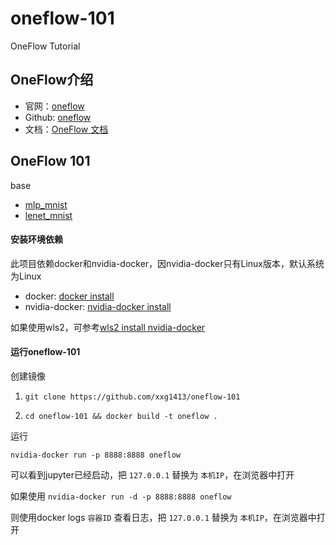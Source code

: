 # oneflow-101

OneFlow Tutorial


## OneFlow介绍

- 官网：[oneflow](https://oneflow.org/pro.html)
- Github: [oneflow](https://github.com/Oneflow-Inc/oneflow)
- 文档：[OneFlow 文档](https://docs.oneflow.org/)


## OneFlow 101

base
- [mlp_mnist](./base/mlp_mnist.ipynb)
- [lenet_mnist](./base/lenet_mnist_train.ipynb)


#### 安装环境依赖

此项目依赖docker和nvidia-docker，因nvidia-docker只有Linux版本，默认系统为Linux

- docker: [docker install](https://docs.docker.com/engine/install/)
- nvidia-docker: [nvidia-docker install](https://github.com/NVIDIA/nvidia-docker)

如果使用wls2，可参考[wls2 install nvidia-docker](https://developer.nvidia.com/blog/announcing-cuda-on-windows-subsystem-for-linux-2/) 


#### 运行oneflow-101

创建镜像

1. `git clone https://github.com/xxg1413/oneflow-101`

2. `cd oneflow-101 && docker build -t oneflow .`


运行

`nvidia-docker run -p 8888:8888 oneflow`

可以看到jupyter已经启动，把 `127.0.0.1` 替换为 `本机IP`，在浏览器中打开


如果使用 `nvidia-docker run -d -p 8888:8888 oneflow`

则使用docker logs `容器ID` 查看日志，把 `127.0.0.1` 替换为 `本机IP`，在浏览器中打开
